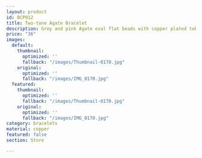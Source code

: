 ```yaml
---
layout: product
id: BCP012
title: Two-tone Agate Bracelet
description: Grey and pink Agate oval flat beads with copper plated tube beads.
price: "36"
images:
  default:
    thumbnail:
      optimized: ''
      fallback: "/images/Thumbnail-0170.jpg"
    original:
      optimized: ''
      fallback: "/images/IMG_0170.jpg"
  featured:
    thumbnail:
      optimized: ''
      fallback: "/images/Thumbnail-0170.jpg"
    original:
      optimized: ''
      fallback: "/images/IMG_0170.jpg"
category: bracelets
material: copper
featured: false
section: Store

---
```

